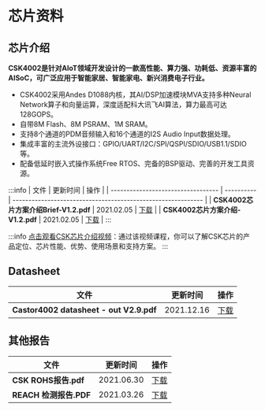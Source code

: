 
# 芯片资料

## 芯片介绍

**CSK4002是针对AloT领域开发设计的一款高性能、算力强、功耗低、资源丰富的AISoC，可广泛应用于智能家居、智能家电、新兴消费电子行业。**
- CSK4002采用Andes D1088内核，其AI/DSP加速模块MVA支持多种Neural Network算子和向量运算，深度适配科大讯飞AI算法，算力最高可达128GOPS。
- 自带8M Flash、8M PSRAM、1M SRAM。
- 支持8个通道的PDM音频输入和16个通道的I2S Audio Input数据处理。
- 集成丰富的主流外设接口：GPIO/UART/I2C/SPI/QSPI/SDIO/USB1.1/SDIO等。
- 配备低延时嵌入式操作系统Free RTOS、完备的BSP驱动、完善的开发工具资源。

:::info
| 文件                               | 更新时间   | 操作                                                         |
| ---------------------------------- | ---------- | ------------------------------------------------------------ |
| **CSK4002芯片方案介绍Brief-V1.2.pdf** | 2021.02.05 | [下载](https://open.listenai.com/resource/open/doc_resource%2F%E4%BA%A7%E5%93%81%E4%BB%8B%E7%BB%8D%2F%E4%BA%A7%E5%93%81%E8%A7%84%E6%A0%BC%E4%B9%A6PDF%2F20210204%2FC4203-L02C%E5%8F%8C%E9%BA%A6%E7%A6%BB%E7%BA%BF%E8%AF%AD%E9%9F%B3%E4%BA%A4%E4%BA%92%E8%8A%AF%E7%89%87BriefV1.2.pdf) |
| **CSK4002芯片方案介绍-V1.2.pdf**      | 2021.02.05 | [下载](https://open.listenai.com/resource/open/doc_resource%2F%E4%BA%A7%E5%93%81%E4%BB%8B%E7%BB%8D%2F%E4%BA%A7%E5%93%81%E8%A7%84%E6%A0%BC%E4%B9%A6PDF%2F20210204%2FC4203-L02C%E5%8F%8C%E9%BA%A6%E7%A6%BB%E7%BA%BF%E8%AF%AD%E9%9F%B3%E4%BA%A4%E4%BA%92%E8%8A%AF%E7%89%87%E4%BA%A7%E5%93%81%E8%A7%84%E6%A0%BC%E4%B9%A6V1.2.pdf) |
:::

:::info
[点击观看CSK芯片介绍视频](https://www.bilibili.com/video/BV1n64y1v7sC)：通过该视频课程，你可以了解CSK芯片的产品定位、芯片性能、优势、使用场景和支持方案。
:::


## Datasheet

| 文件                                            | 更新时间   | 操作                                                         |
| ----------------------------------------------- | ---------- | ------------------------------------------------------------ |
| **Castor4002 datasheet - out V2.9.pdf** | 2021.12.16 | [下载](https://iflyos-external.oss-cn-shanghai.aliyuncs.com/public/lsopen/%E8%8A%AF%E7%89%87%E8%B5%84%E6%96%99/Castor4002%20datasheet%20-%20out%20V2.9.pdf) |


## 其他报告

| 文件                   | 更新时间   | 操作                                                         |
| ---------------------- | ---------- | ------------------------------------------------------------ |
| **CSK ROHS报告.pdf**   | 2021.06.30 | [下载](https://open.listenai.com/resource/open/doc_resource%2FCSK%20Datasheet%2FCSK%20ROHS%E6%8A%A5%E5%91%8A.pdf) |
| **REACH 检测报告.PDF** | 2021.03.26 |[下载](https://open.listenai.com/resource/open/doc_resource%2FCSK%20Datasheet%2FREACH%20%E6%A3%80%E6%B5%8B%E6%8A%A5%E5%91%8A.PDF)|

